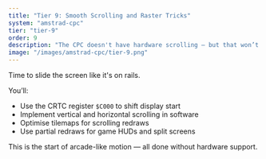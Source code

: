 ```yaml
---
title: "Tier 9: Smooth Scrolling and Raster Tricks"
system: "amstrad-cpc"
tier: "tier-9"
order: 9
description: "The CPC doesn't have hardware scrolling — but that won’t stop us. Learn to scroll the screen smoothly with CRTC magic and clever memory tricks."
image: "/images/amstrad-cpc/tier-9.png"
---
```


Time to slide the screen like it's on rails.

You’ll:
- Use the CRTC register `$C000` to shift display start
- Implement vertical and horizontal scrolling in software
- Optimise tilemaps for scrolling redraws
- Use partial redraws for game HUDs and split screens

This is the start of arcade-like motion — all done without hardware support.
